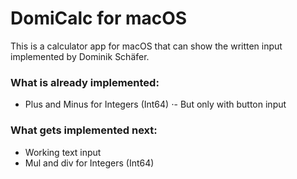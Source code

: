 # DomiCalc for macOS

This is a calculator app for macOS that can show the written input implemented by Dominik Schäfer.

### What is already implemented:

- Plus and Minus for Integers (Int64)
⋅- But only with button input

### What gets implemented next:

- Working text input
- Mul and div for Integers (Int64)
